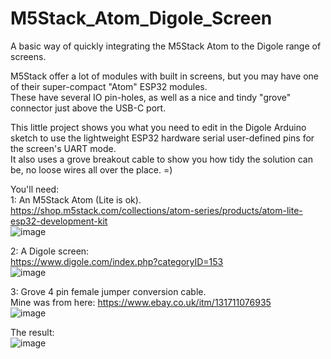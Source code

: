 # M5Stack_Atom_Digole_Screen
A basic way of quickly integrating the M5Stack Atom to the Digole range of screens.

M5Stack offer a lot of modules with built in screens, but you may have one of their super-compact "Atom" ESP32 modules.                
These have several IO pin-holes, as well as a nice and tindy "grove" connector just above the USB-C port.            

This little project shows you what you need to edit in the Digole Arduino sketch to use the lightweight ESP32 hardware serial user-defined pins for the screen's UART mode.     
It also uses a grove breakout cable to show you how tidy the solution can be, no loose wires all over the place. =)

You'll need:          
1: An M5Stack Atom (Lite is ok).            
https://shop.m5stack.com/collections/atom-series/products/atom-lite-esp32-development-kit        
![image](https://user-images.githubusercontent.com/1586332/148209855-9209361b-70d9-4b48-b4d0-41f920e71d66.png)


2: A Digole screen:                 
https://www.digole.com/index.php?categoryID=153         
![image](https://user-images.githubusercontent.com/1586332/148209269-f9644801-c7a0-4c14-bc54-0027681b217d.png)


3: Grove 4 pin female jumper conversion cable.         
Mine was from here: https://www.ebay.co.uk/itm/131711076935               
![image](https://user-images.githubusercontent.com/1586332/148208869-bce4ecf1-9e92-4551-9d86-acf48cc585a0.png)


The result:       
![image](https://user-images.githubusercontent.com/1586332/148209590-dc1cbcf7-6690-4336-bb1b-702b736fb5dd.png)

